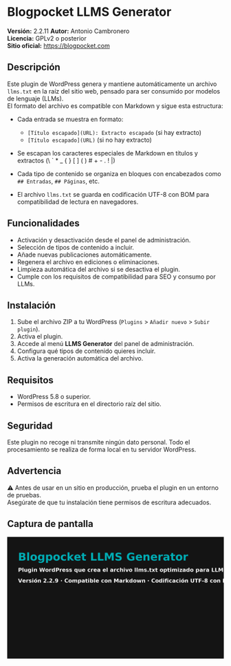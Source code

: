 # Blogpocket LLMS Generator

**Versión:** 2.2.11 
**Autor:** Antonio Cambronero  
**Licencia:** GPLv2 o posterior  
**Sitio oficial:** https://blogpocket.com

## Descripción

Este plugin de WordPress genera y mantiene automáticamente un archivo `llms.txt` en la raíz del sitio web, pensado para ser consumido por modelos de lenguaje (LLMs).  
El formato del archivo es compatible con Markdown y sigue esta estructura:

- Cada entrada se muestra en formato:
  - `[Título escapado](URL): Extracto escapado` (si hay extracto)
  - `[Título escapado](URL)` (si no hay extracto)

- Se escapan los caracteres especiales de Markdown en títulos y extractos (\ ` * _ { } [ ] ( ) # + - . ! |)
- Cada tipo de contenido se organiza en bloques con encabezados como `## Entradas`, `## Páginas`, etc.
- El archivo `llms.txt` se guarda en codificación UTF-8 con BOM para compatibilidad de lectura en navegadores.

## Funcionalidades

- Activación y desactivación desde el panel de administración.
- Selección de tipos de contenido a incluir.
- Añade nuevas publicaciones automáticamente.
- Regenera el archivo en ediciones o eliminaciones.
- Limpieza automática del archivo si se desactiva el plugin.
- Cumple con los requisitos de compatibilidad para SEO y consumo por LLMs.

## Instalación

1. Sube el archivo ZIP a tu WordPress (`Plugins` > `Añadir nuevo` > `Subir plugin`).
2. Activa el plugin.
3. Accede al menú **LLMS Generator** del panel de administración.
4. Configura qué tipos de contenido quieres incluir.
5. Activa la generación automática del archivo.

## Requisitos

- WordPress 5.8 o superior.
- Permisos de escritura en el directorio raíz del sitio.

## Seguridad

Este plugin no recoge ni transmite ningún dato personal. Todo el procesamiento se realiza de forma local en tu servidor WordPress.

## Advertencia

⚠️ Antes de usar en un sitio en producción, prueba el plugin en un entorno de pruebas.  
Asegúrate de que tu instalación tiene permisos de escritura adecuados.

## Captura de pantalla

![Captura](blogpocket-llms-generator-banner-16_9.png)
